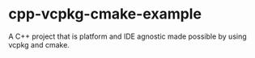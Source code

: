 # cpp-vcpkg-cmake-example
A C++ project that is platform and IDE agnostic made possible by using vcpkg and cmake.
